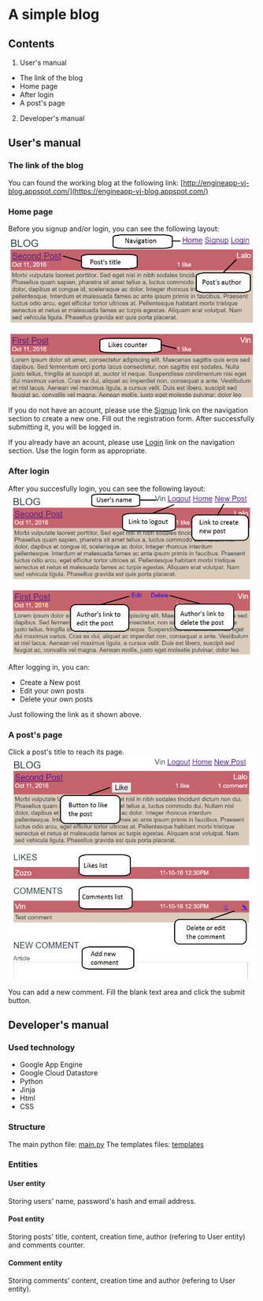 # A simple blog
## Contents
1. User's manual
  * The link of the blog
  * Home page
  * After login
  * A post's page
2. Developer's manual

## User's manual
### The link of the blog
You can found the working blog at the following link:
[http://engineapp-vj-blog.appspot.com/](https://engineapp-vj-blog.appspot.com/)
### Home page
Before you signup and/or login, you can see the following layout: 
![alt text][without_login_picture]

If you do not have an acount, please use the [Signup](https://engineapp-vj-blog.appspot.com/signup) link on the navigation section to create a new one. Fill out the registration form. After successfully submitting it, you will be logged in.

If you already have an acount, please use [Login](https://engineapp-vj-blog.appspot.com/login) link on the navigation section. 
Use the login form as appropriate.

### After login
After you succesfully login, you can see the following layout:
![alt text][after_login_picture]

After logging in, you can:
  * Create a New post
  * Edit your own posts
  * Delete your own posts

Just following the link as it shown above.

### A post's page

Click a post's title to reach its page.
![alt text][post_page_picture]

You can add a new comment. Fill the blank text area and click the submit button.

## Developer's manual

### Used technology
  * Google App Engine
  * Google Cloud Datastore
  * Python
  * Jinja
  * Html
  * CSS

### Structure

The main python file: [main.py](https://github.com/janosvincze/blog/blob/master/main.py)
The templates files: [templates](https://github.com/janosvincze/blog/tree/master/templates)

### Entities
#### User entity

Storing users' name, password's hash and email address.

#### Post entity

Storing posts' title, content, creation time, author (refering to User entity) and comments counter.

#### Comment entity

Storing comments' content, creation time and author (refering to User entity).






[without_login_picture]: https://github.com/janosvincze/blog/blob/master/screenshots/without_login.png "Home page"
[after_login_picture]: https://github.com/janosvincze/blog/blob/master/screenshots/base.png "Home page after login"
[post_page_picture]: https://github.com/janosvincze/blog/blob/master/screenshots/post.png "A post's page"

